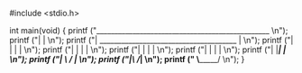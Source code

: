 #include <stdio.h>

int main(void)
{
 printf ("________________________________________________ \n");
 printf ("|                                              | \n");
 printf ("|    ______________________________________    | \n");
 printf ("|    |                                    |    | \n");
 printf ("|    |                                    |    | \n");
 printf ("|    |                                    |    | \n");
 printf ("|    |                                    |    | \n");
 printf ("|    |____________________________________|    | \n");
 printf ("|              \\                 /            | \n");
 printf ("|_______________\\               /_____________| \n");
 printf ("                 \\_____________/                \n");
 }
